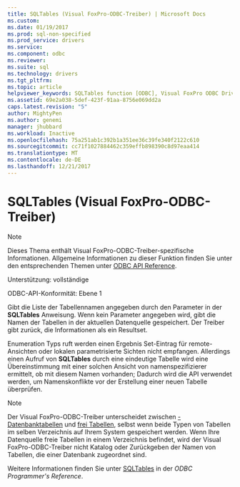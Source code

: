 ```yaml
---
title: SQLTables (Visual FoxPro-ODBC-Treiber) | Microsoft Docs
ms.custom: 
ms.date: 01/19/2017
ms.prod: sql-non-specified
ms.prod_service: drivers
ms.service: 
ms.component: odbc
ms.reviewer: 
ms.suite: sql
ms.technology: drivers
ms.tgt_pltfrm: 
ms.topic: article
helpviewer_keywords: SQLTables function [ODBC], Visual FoxPro ODBC Driver
ms.assetid: 69e2a038-5def-423f-91aa-8756e069dd2a
caps.latest.revision: "5"
author: MightyPen
ms.author: genemi
manager: jhubbard
ms.workload: Inactive
ms.openlocfilehash: 75a251ab1c392b1a351ee36c39fe340f2122c610
ms.sourcegitcommit: cc71f1027884462c359effb898390c8d97eaa414
ms.translationtype: MT
ms.contentlocale: de-DE
ms.lasthandoff: 12/21/2017
---
```

# <a name="sqltables-visual-foxpro-odbc-driver"></a>SQLTables (Visual FoxPro-ODBC-Treiber)
> [!NOTE]  
>  Dieses Thema enthält Visual FoxPro-ODBC-Treiber-spezifische Informationen. Allgemeine Informationen zu dieser Funktion finden Sie unter den entsprechenden Themen unter [ODBC API Reference](../../odbc/reference/syntax/odbc-api-reference.md).  
  
 Unterstützung: vollständige  
  
 ODBC-API-Konformität: Ebene 1  
  
 Gibt die Liste der Tabellennamen angegeben durch den Parameter in der **SQLTables** Anweisung. Wenn kein Parameter angegeben wird, gibt die Namen der Tabellen in der aktuellen Datenquelle gespeichert. Der Treiber gibt zurück, die Informationen als ein Resultset.  
  
 Enumeration Typs ruft werden einen Ergebnis Set-Eintrag für remote-Ansichten oder lokalen parametrisierte Sichten nicht empfangen. Allerdings einen Aufruf von **SQLTables** durch eine eindeutige Tabelle wird eine Übereinstimmung mit einer solchen Ansicht von namenspezifizierer ermittelt, ob mit diesem Namen vorhanden; Dadurch wird die API verwendet werden, um Namenskonflikte vor der Erstellung einer neuen Tabelle überprüfen.  
  
> [!NOTE]  
>  Der Visual FoxPro-ODBC-Treiber unterscheidet zwischen [-Datenbanktabellen](../../odbc/microsoft/visual-foxpro-terminology.md) und [frei Tabellen](../../odbc/microsoft/visual-foxpro-terminology.md), selbst wenn beide Typen von Tabellen im selben Verzeichnis auf Ihrem System gespeichert werden. Wenn Ihre Datenquelle freie Tabellen in einem Verzeichnis befindet, wird der Visual FoxPro-ODBC-Treiber nicht Katalog oder Zurückgeben der Namen von Tabellen, die einer Datenbank zugeordnet sind.  
  
 Weitere Informationen finden Sie unter [SQLTables](../../odbc/reference/syntax/sqltables-function.md) in der *ODBC Programmer's Reference*.
